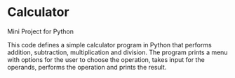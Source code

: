 # Calculator
Mini Project for Python 

This code defines a simple calculator program in Python that performs addition, subtraction, multiplication and division. The program prints a menu with options for the user to choose the operation, takes input for the operands, performs the operation and prints the result.
